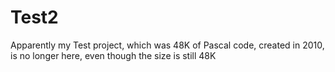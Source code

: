 # Test2
Apparently my Test project, which was 48K of Pascal code, created in 2010, is no longer here, even though the size is still 48K
